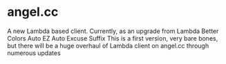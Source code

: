 # angel.cc
A new Lambda based client. Currently, as an upgrade from Lambda
Better Colors
Auto EZ
Auto Excuse
Suffix
This is a first version, very bare bones, but there will be a huge overhaul of Lambda client on angel.cc through numerous updates
